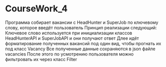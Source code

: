 # CourseWork_4

Программа собирает вакансии с HeadHunter и SuperJob по ключевому слову, которое введёт пользователь
Принцип реализации следующий:
Ключевое слово используется при инициализации классов HeadHunterAPI и SuperJobAPI и они получают ответ
Длее идёт форматирование полученных вакансий под один вид, чтобы прогнать их под класс Vacancy
Все полученные данные сохраняются в json файле vacancies
После этого по усмотрению пользователя можно фильтровать их через класс Filter
